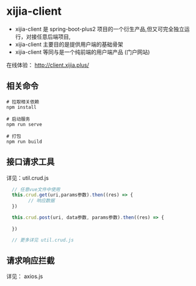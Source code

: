 # xijia-client

- xijia-client 是 spring-boot-plus2 项目的一个衍生产品,但又可完全独立运行，对接任意后端项目,
- xijia-client 主要目的是提供用户端的基础骨架
- xijia-client 等同与是一个纯前端的用户端产品 (门户网站)

在线体验： http://client.xijia.plus/

## 相关命令
```
# 拉取相关依赖
npm install

# 启动服务
npm run serve

# 打包
npm run build

```

## 接口请求工具

详见：util.crud.js

```js
  // 任意vue文件中使用
  this.crud.get(uri,params参数).then((res) => {
        // 响应数据
  })

  this.crud.post(uri, data参数, params参数).then((res) => {
        
  })

  // 更多详见 util.crud.js
```

## 请求响应拦截

详见： axios.js